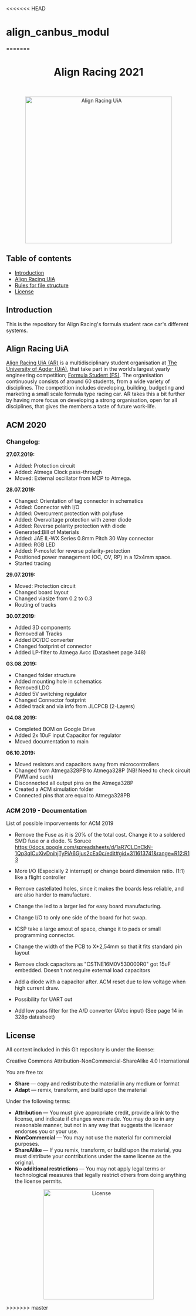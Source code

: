 <<<<<<< HEAD
# align_canbus_modul
=======
<h1 align="center"> Align Racing 2021 </h1> <br>
<p align="center">
    <a href="http://www.alignracing.no/">
      <img alt="Align Racing UiA" title="Align Racing UiA" src="https://i.imgur.com/idweYeR.png" width="400">
    </a>
</p>

<!-- START doctoc generate TOC please keep comment here to allow auto update -->
<!-- DON'T EDIT THIS SECTION, INSTEAD RE-RUN doctoc TO UPDATE -->
## Table of contents

- [Introduction](#introduction)
- [Align Racing UiA](#alignracinguia)
- [Rules for file structure](#rulesforfilestructure)
- [License](#license)

<!-- END doctoc generated TOC please keep comment here to allow auto update -->

## Introduction

This is the repository for Align Racing's formula student race car's different systems.


## Align Racing UiA

<a href="http://www.alignracing.no/">Align Racing UiA (AR)</a> is a multidisciplinary student organisation at <a href="https://www.uia.no/">The University of Agder (UiA)</a>, that take part in the world’s largest yearly engineering competition; <a href="https://www.imeche.org/events/formula-student">Formula Student (FS)</a>. The organisation continuously consists of around 60 students, from a wide variety of disciplines. The competition includes developing, building, budgeting and marketing a small scale formula type racing car. AR takes this a bit further by having more focus on developing a strong organisation, open for all disciplines, that gives the members a taste of future work-life.

## ACM 2020

### Changelog:

**27.07.2019:**
- Added: Protection circuit
- Added: Atmega Clock pass-through
- Moved: External oscillator from MCP to Atmega.

**28.07.2019:**
- Changed:	Orientation of tag connector in schematics
- Added:	Connector with I/O
- Added:	Overcurrent protection with polyfuse
- Added:	Overvoltage protection with zener diode
- Added:	Reverse polarity protection with diode
- Generated:Bill of Materials
- Added:	JAE IL-WX Series 0.8mm Pitch 30 Way connector
- Added:	RGB LED
- Added: P-mosfet for reverse polarity-protection
- Positioned power management (OC, OV, RP) in a 12x4mm space.
- Started tracing

**29.07.2019:**
- Moved: Protection circuit
- Changed board layout
- Changed viasize from 0.2 to 0.3
- Routing of tracks

**30.07.2019:**
- Added 3D components
- Removed all Tracks
- Added DC/DC converter
- Changed footprint of connector
- Added LP-filter to Atmega Avcc (Datasheet page 348)

**03.08.2019:**
- Changed folder structure
- Added mounting hole in schematics
- Removed LDO
- Added 5V switching regulator
- Changed Connector footprint
- Added track and via info from JLCPCB (2-Layers)

**04.08.2019:**
- Completed BOM on Google Drive
- Added 2x 10uF input Capacitor for regulator
- Moved documentation to main

**06.10.2019:**
- Moved resistors and capacitors away from microcontrollers
- Changed from Atmega328PB to Atmega328P (NB! Need to check circuit PWM and such)
- Disconnected all output pins on the Atmega328P
- Created a ACM simulation folder
- Connected pins that are equal to Atmega328PB

### ACM 2019 - Documentation

List of possible imporvements for ACM 2019
  + Remove the Fuse as it is 20\% of the total cost. Change it to a soldered SMD fuse or a diode.
   % Soruce https://docs.google.com/spreadsheets/d/1aR7CLCnCkN-1Qp3qICuXivDnihjTyPiA6Gjus2cEa0c/edit#gid=311613741&range=R12:R13
  
  + More I/O (Especially 2 interrupt) or change board dimension ratio. (1:1) like a flight controller
  
  + Remove castellated holes, since it makes the boards less reliable, and are also harder to manufacture.  
  
  + Change the led to a larger led for easy board manufacturing.
  
  + Change I/O to only one side of the board for hot swap.
  
  + ICSP take a large amout of space, change it to pads or small programming connector.
  
  + Change the width of the PCB to X*2,54mm so that it fits standard pin layout
  
  + Remove clock capacitors as "CSTNE16M0V530000R0" got 15uF embedded. Doesn't not require external load capacitors
  
  + Add a diode with a capacitor after. ACM reset due to low voltage when high current draw.
  
  + Possibility for UART out
  
  + Add low pass filter for the A/D converter (AVcc input) (See page 14 in 328p datasheet)
  
## License
All content included in this Git repository is under the license:

Creative Commons Attribution-NonCommercial-ShareAlike 4.0 International

You are free to:
* <b> Share </b> — copy and redistribute the material in any medium or format
* <b> Adapt </b> — remix, transform, and build upon the material

Under the following terms:
* <b> Attribution </b> — You must give appropriate credit, provide a link to the license, and indicate if changes were made. You may do so in any reasonable manner, but not in any way that suggests the licensor endorses you or your use.
* <b> NonCommercial </b> — You may not use the material for commercial purposes.
* <b> ShareAlike </b> — If you remix, transform, or build upon the material, you must distribute your contributions under the same license as the original.
* <b> No additional restrictions </b> — You may not apply legal terms or technological measures that legally restrict others from doing anything the license permits.

<p align="center">
<img src="https://github.com/stianrognhaugen/AR19_ETC/blob/master/AR19_ETC_administratively/license/by-nc-sa-ccLicense.png"
     alt="License"
     width="300" />
</p>
>>>>>>> master
